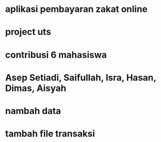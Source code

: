 # aplikasi pembayaran zakat online
# project uts
# contribusi 6 mahasiswa
# Asep Setiadi, Saifullah, Isra, Hasan, Dimas, Aisyah
# nambah data 
# tambah file transaksi
